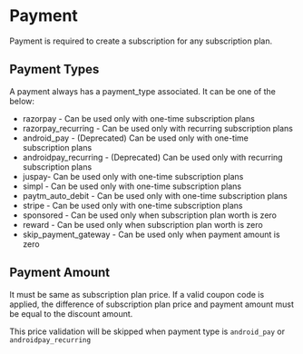 # Payment

Payment is required to create a subscription for any subscription plan.

## Payment Types

A payment always has a payment_type associated. It can be one of the below:

* razorpay - Can be used only with one-time subscription plans
* razorpay_recurring - Can be used only with recurring subscription plans
* android_pay - (Deprecated) Can be used only with one-time subscription plans
* androidpay_recurring - (Deprecated) Can be used only with recurring subscription plans
* juspay- Can be used only with one-time subscription plans
* simpl - Can be used only with one-time subscription plans
* paytm_auto_debit - Can be used only with one-time subscription plans
* stripe - Can be used only with one-time subscription plans
* sponsored - Can be used only when subscription plan worth is zero
* reward - Can be used only when subscription plan worth is zero
* skip_payment_gateway - Can be used only when payment amount is zero

## Payment Amount

It must be same as subscription plan price. If a valid coupon code is applied, the difference of subscription plan price and payment amount must be equal to the discount amount.

This price validation will be skipped when payment type is `android_pay` or `androidpay_recurring`